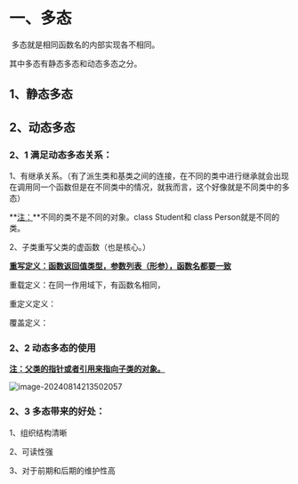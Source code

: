# 一、多态  

​	多态就是相同函数名的内部实现各不相同。

其中多态有静态多态和动态多态之分。

## 1、静态多态

## 2、动态多态

### 2、1 满足动态多态关系：

1、有继承关系。（有了派生类和基类之间的连接，在不同的类中进行继承就会出现在调用同一个函数但是在不同类中的情况，就我而言，这个好像就是不同类中的多态）

**<u>注：</u>**不同的类不是不同的对象。class Student和 class Person就是不同的类。

2、子类重写父类的虚函数（也是核心。）

**<u>重写定义：函数返回值类型，参数列表（形参），函数名都要一致</u>**

重载定义：在同一作用域下，有函数名相同，

重定义定义：

覆盖定义：

### 2、2 动态多态的使用

**<u>注：父类的指针或者引用来指向子类的对象。</u>**

![image-20240814213502057](C:\Users\wangx\AppData\Roaming\Typora\typora-user-images\image-20240814213502057.png)

### 2、3 多态带来的好处：

1、组织结构清晰

2、可读性强

3、对于前期和后期的维护性高




